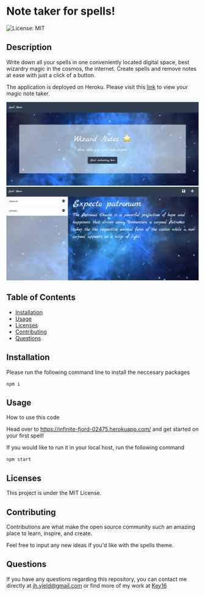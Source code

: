 # Note taker for spells!

![License: MIT](https://img.shields.io/badge/License-MIT-yellow.svg)
## Description
Write down all your spells in one conveniently located digital space, best wizardry magic in the cosmos, the internet. Create spells and remove notes at ease with just a click of a button.

The application is deployed on Heroku. Please visit this [link](https://infinite-fjord-02475.herokuapp.com/) to view your magic note taker.

![IndexPage](./assets/Indexpage.png)
![NotesPage](./assets/Notespage.png)

## Table of Contents

* [Installation](#installation)
* [Usage](#usage)
* [Licenses](#licenses)
* [Contributing](#contributing)
* [Questions](#questions)

## Installation 
Please run the following command line to install the neccesary packages
```
npm i
```

## Usage
How to use this code

Head over to https://infinite-fjord-02475.herokuapp.com/ and get started on your first spell!

If you would like to run it in your local host, run the following command

```
npm start
```


## Licenses
This project is under the MIT License.

## Contributing
Contributions are what make the open source community such an amazing place to learn, inspire, and create. 

Feel free to input any new ideas if you'd like with the spells theme.


## Questions

If you have any questions regarding this repository, you can contact me directly at jh.yield@gmail.com or find more of my work at [Key16](https://github.com/Key16)